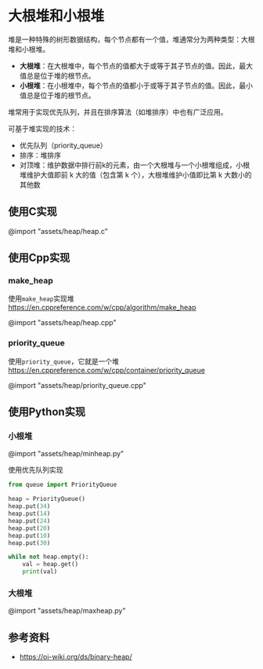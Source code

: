# 大根堆和小根堆

堆是一种特殊的树形数据结构，每个节点都有一个值，堆通常分为两种类型：大根堆和小根堆。

- **大根堆**：在大根堆中，每个节点的值都大于或等于其子节点的值。因此，最大值总是位于堆的根节点。
- **小根堆**：在小根堆中，每个节点的值都小于或等于其子节点的值。因此，最小值总是位于堆的根节点。

堆常用于实现优先队列，并且在排序算法（如堆排序）中也有广泛应用。

可基于堆实现的技术：
- 优先队列（priority_queue）
- 排序：堆排序
- 对顶堆：维护数据中排行前k的元素，由一个大根堆与一个小根堆组成，小根堆维护大值即前 k 大的值（包含第 k 个），大根堆维护小值即比第 k 大数小的其他数

## 使用C实现

@import "assets/heap/heap.c"

## 使用Cpp实现

### make_heap

使用`make_heap`实现堆
https://en.cppreference.com/w/cpp/algorithm/make_heap

@import "assets/heap/heap.cpp"


### priority_queue

使用`priority_queue`，它就是一个堆
https://en.cppreference.com/w/cpp/container/priority_queue

@import "assets/heap/priority_queue.cpp"


## 使用Python实现

### 小根堆
@import "assets/heap/minheap.py"


使用优先队列实现

```python
from queue import PriorityQueue

heap = PriorityQueue()
heap.put(34)
heap.put(14)
heap.put(24)
heap.put(20)
heap.put(10)
heap.put(30)

while not heap.empty():
    val = heap.get()
    print(val)
```

### 大根堆
@import "assets/heap/maxheap.py"

## 参考资料
-  https://oi-wiki.org/ds/binary-heap/